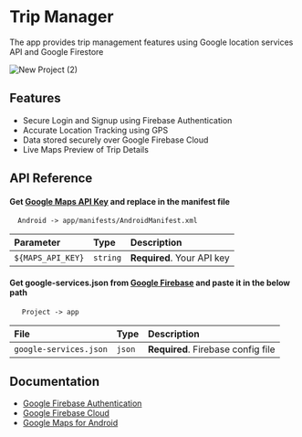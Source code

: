 
# Trip Manager

The app provides trip management features using Google location services API and Google Firestore

![New Project (2)](https://github.com/deepfuriya/Trip-Manager/assets/79759607/fac4e0d1-c71c-4684-bf1c-9365dd1caabf)



## Features

- Secure Login and Signup using Firebase Authentication 
- Accurate Location Tracking using GPS
- Data stored securely over Google Firebase Cloud
- Live Maps Preview of Trip Details


## API Reference

#### Get [Google Maps API Key]((https://console.cloud.google.com/)) and replace in the manifest file 


```
  Android -> app/manifests/AndroidManifest.xml
```

| Parameter | Type     | Description                |
| :-------- | :------- | :------------------------- |
| `${MAPS_API_KEY}` | `string` | **Required**. Your API key |

#### Get google-services.json from [Google Firebase](https://console.firebase.google.com/)  and paste it in the below path

```
   Project -> app
```

| File      | Type     | Description                       |
| :-------- | :------- | :-------------------------------- |
| `google-services.json` | `json` | **Required**. Firebase config file |




## Documentation

- [Google Firebase Authentication](https://firebase.google.com/docs/auth/android/password-auth?authuser=0#java_3)
- [Google Firebase Cloud](https://firebase.google.com/docs/firestore/quickstart?authuser=0#java)
- [Google Maps for Android](https://developers.google.com/maps/documentation/android-sdk)


